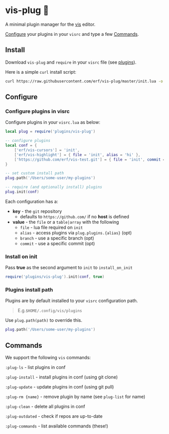 # vis-plug 🦑

A minimal plugin manager for the [vis](https://github.com/martanne/vis) editor.

[Configure](#Configure) your plugins in your `visrc` and type a few [Commands](#Commands).

## Install

Download `vis-plug` and `require` in your `visrc` file (see [plugins](https://github.com/martanne/vis/wiki/Plugins)).

Here is a simple `curl` install script:

```bash
curl https://raw.githubusercontent.com/erf/vis-plug/master/init.lua -o $HOME/.config/vis/plugins/vis-plug/init.lua --create-dirs
```

## Configure

### Configure plugins in visrc

Configure plugins in your `visrc.lua` as below:

```Lua
local plug = require('plugins/vis-plug')

-- configure plugins
local conf = {
	['erf/vis-cursors'] = 'init',
	['erf/vis-highlight'] = { file = 'init', alias = 'hi' },
	['https://github.com/erf/vis-test.git'] = { file = 'init', commit = 'f4849d4' },
}

-- set custom install path
plug.path('/Users/some-user/my-plugins')

-- require (and optionally install) plugins
plug.init(conf)

```

Each configuration has a:

- **key** - the `git` repository 
	- defaults to `https://github.com/` if no **host** is defined
- **value** - the `file` or a `table|array` with the following
	- `file` - lua file required on `init`
	- `alias` - access plugins via `plug.plugins.{alias}` (opt)
	- `branch` - use a specific branch (opt)
	- `commit` - use a specific commit (opt)

### Install on init

Pass **true** as the second argument to `init` to `install_on_init`

```Lua
require('plugins/vis-plug').init(conf, true)
```

### Plugins install path

Plugins are by default installed to your `visrc` configuration path. 

>E.g.`$HOME/.config/vis/plugins`

Use `plug.path(path)` to override this.

```Lua
plug.path('/Users/some-user/my-plugins')
```

## Commands

We support the following `vis` commands:

`:plug-ls` - list plugins in conf

`:plug-install` - install plugins in conf (using git clone)

`:plug-update` - update plugins in conf (using git pull)

`:plug-rm {name}` - remove plugin by name (see `plug-list` for name)

`:plug-clean` - delete all plugins in conf

`:plug-outdated` - check if repos are up-to-date

`:plug-commands` - list available commands (these!)
